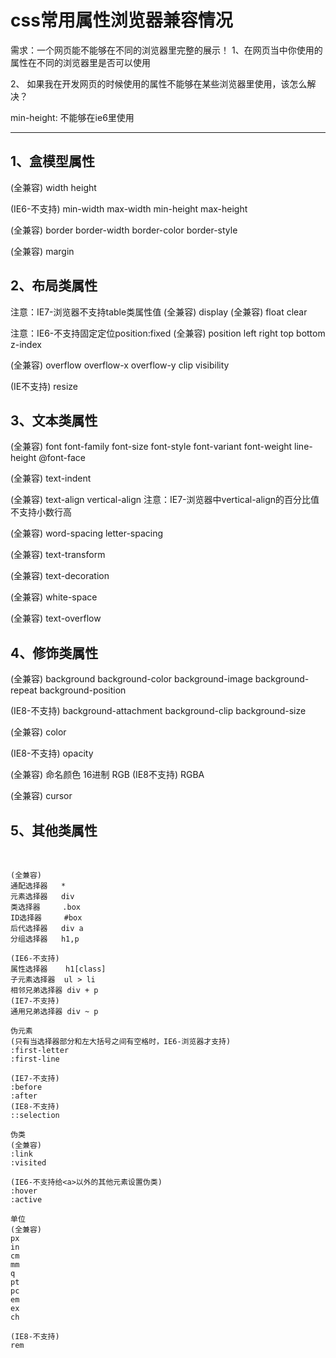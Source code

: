 # css常用属性浏览器兼容情况

需求：一个网页能不能够在不同的浏览器里完整的展示！
1、在网页当中你使用的属性在不同的浏览器里是否可以使用

2、 如果我在开发网页的时候使用的属性不能够在某些浏览器里使用，该怎么解决？

min-height: 不能够在ie6里使用



-------------------------------------------------------------------
## 1、盒模型属性

(全兼容)
width
height

(IE6-不支持)
min-width
max-width
min-height
max-height

(全兼容)
border
border-width
border-color
border-style

(全兼容)
margin

## 2、布局类属性

注意：IE7-浏览器不支持table类属性值
(全兼容)
display
(全兼容)
float
clear

注意：IE6-不支持固定定位position:fixed
(全兼容)
position
left
right
top
bottom
z-index

(全兼容)
overflow
overflow-x
overflow-y
clip
visibility

(IE不支持)
resize

## 3、文本类属性

(全兼容)
font
font-family
font-size
font-style
font-variant
font-weight
line-height
@font-face

(全兼容)
text-indent

(全兼容)
text-align
vertical-align
注意：IE7-浏览器中vertical-align的百分比值不支持小数行高

(全兼容)
word-spacing
letter-spacing

(全兼容)
text-transform

(全兼容)
text-decoration

(全兼容)
white-space

(全兼容)
text-overflow

## 4、修饰类属性

(全兼容)
background
background-color
background-image
background-repeat
background-position

(IE8-不支持)
background-attachment
background-clip
background-size

(全兼容)
color

(IE8-不支持)
opacity

(全兼容)
命名颜色
16进制
RGB
(IE8不支持)
RGBA

(全兼容)
cursor

## 5、其他类属性

​	

	(全兼容)
	通配选择器   *
	元素选择器   div
	类选择器     .box
	ID选择器     #box
	后代选择器   div a
	分组选择器   h1,p
	
	(IE6-不支持)
	属性选择器    h1[class]
	子元素选择器  ul > li
	相邻兄弟选择器 div + p
	(IE7-不支持)
	通用兄弟选择器 div ~ p
	
	伪元素
	(只有当选择器部分和左大括号之间有空格时，IE6-浏览器才支持)
	:first-letter
	:first-line
	
	(IE7-不支持)
	:before
	:after
	(IE8-不支持)
	::selection
	
	伪类
	(全兼容)
	:link
	:visited
	
	(IE6-不支持给<a>以外的其他元素设置伪类)
	:hover
	:active  
	
	单位
	(全兼容)
	px
	in
	cm
	mm
	q
	pt
	pc
	em
	ex
	ch
	
	(IE8-不支持)
	rem